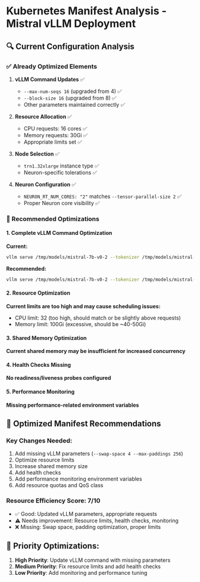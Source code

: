 # Kubernetes Manifest Analysis - Mistral vLLM Deployment

## 🔍 Current Configuration Analysis

### ✅ Already Optimized Elements

1. **vLLM Command Updates** ✅
   - `--max-num-seqs 16` (upgraded from 4) ✅
   - `--block-size 16` (upgraded from 8) ✅
   - Other parameters maintained correctly ✅

2. **Resource Allocation** ✅
   - CPU requests: 16 cores ✅
   - Memory requests: 30Gi ✅
   - Appropriate limits set ✅

3. **Node Selection** ✅
   - `trn1.32xlarge` instance type ✅
   - Neuron-specific tolerations ✅

4. **Neuron Configuration** ✅
   - `NEURON_RT_NUM_CORES: "2"` matches `--tensor-parallel-size 2` ✅
   - Proper Neuron core visibility ✅

### 🔧 Recommended Optimizations

#### 1. Complete vLLM Command Optimization
**Current:**
```bash
vllm serve /tmp/models/mistral-7b-v0-2 --tokenizer /tmp/models/mistral-7b-v0-2 --port 8080 --host 0.0.0.0 --device neuron --tensor-parallel-size 2 --max-num-seqs 16 --block-size 16 --use-v2-block-manager --max-model-len 2048 --dtype bfloat16
```

**Recommended:**
```bash
vllm serve /tmp/models/mistral-7b-v0-2 --tokenizer /tmp/models/mistral-7b-v0-2 --port 8080 --host 0.0.0.0 --device neuron --tensor-parallel-size 2 --max-num-seqs 16 --block-size 16 --use-v2-block-manager --max-model-len 2048 --dtype bfloat16 --swap-space 4 --max-paddings 256
```

#### 2. Resource Optimization
**Current limits are too high and may cause scheduling issues:**
- CPU limit: 32 (too high, should match or be slightly above requests)
- Memory limit: 100Gi (excessive, should be ~40-50Gi)

#### 3. Shared Memory Optimization
**Current shared memory may be insufficient for increased concurrency**

#### 4. Health Checks Missing
**No readiness/liveness probes configured**

#### 5. Performance Monitoring
**Missing performance-related environment variables**

## 📝 Optimized Manifest Recommendations

### Key Changes Needed:
1. Add missing vLLM parameters (`--swap-space 4 --max-paddings 256`)
2. Optimize resource limits
3. Increase shared memory size
4. Add health checks
5. Add performance monitoring environment variables
6. Add resource quotas and QoS class

### Resource Efficiency Score: 7/10
- ✅ Good: Updated vLLM parameters, appropriate requests
- ⚠️ Needs improvement: Resource limits, health checks, monitoring
- ❌ Missing: Swap space, padding optimization, proper limits

## 🎯 Priority Optimizations:
1. **High Priority**: Update vLLM command with missing parameters
2. **Medium Priority**: Fix resource limits and add health checks  
3. **Low Priority**: Add monitoring and performance tuning
